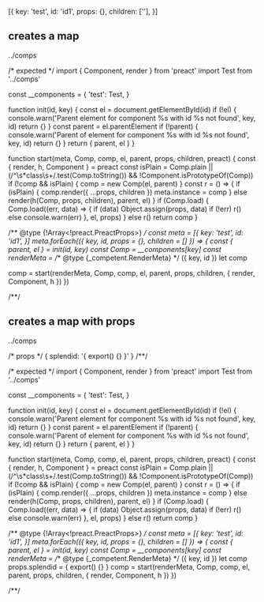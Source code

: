 [{
  key: 'test',
  id: 'id1',
  props: {},
  children: [''],
}]

## creates a map
../comps

/* expected */
import { Component, render } from 'preact'
import Test from '../comps'

const __components = {
  'test': Test,
}

function init(id, key) {
  const el = document.getElementById(id)
  if (!el) {
    console.warn('Parent element for component %s with id %s not found', key, id)
    return {}
  }
  const parent = el.parentElement
  if (!parent) {
    console.warn('Parent of element for component %s with id %s not found', key, id)
    return {}
  }
  return { parent, el  }
}

function start(meta, Comp, comp, el, parent, props, children, preact) {
  const { render, h, Component } = preact
  const isPlain = Comp.plain || (/^\\s*class\\s+/.test(Comp.toString()) && !Component.isPrototypeOf(Comp))
  if (!comp && isPlain) {
    comp = new Comp(el, parent)
  }
  const r = () => {
    if (isPlain) {
      comp.render({ ...props, children })
      meta.instance = comp
    } else render(h(Comp, props, children), parent, el)
  }
  if (Comp.load) {
    Comp.load((err, data) => {
      if (data) Object.assign(props, data)
      if (!err) r()
      else console.warn(err)
    }, el, props)
  } else r()
  return comp
}

/** @type {!Array<!preact.PreactProps>} */
const meta = [{
  key: 'test',
  id: 'id1',
}]
meta.forEach(({ key, id, props = {}, children = [] }) => {
  const { parent, el } = init(id, key)
  const Comp = __components[key]
  const renderMeta = /** @type {_competent.RenderMeta} */ ({ key, id })
  let comp

  comp = start(renderMeta, Comp, comp, el, parent, props, children, { render, Component, h })
})

/**/

## creates a map with props
../comps

/* props */
{ splendid: '{ export() {} }' }
/**/

/* expected */
import { Component, render } from 'preact'
import Test from '../comps'

const __components = {
  'test': Test,
}

function init(id, key) {
  const el = document.getElementById(id)
  if (!el) {
    console.warn('Parent element for component %s with id %s not found', key, id)
    return {}
  }
  const parent = el.parentElement
  if (!parent) {
    console.warn('Parent of element for component %s with id %s not found', key, id)
    return {}
  }
  return { parent, el  }
}

function start(meta, Comp, comp, el, parent, props, children, preact) {
  const { render, h, Component } = preact
  const isPlain = Comp.plain || (/^\\s*class\\s+/.test(Comp.toString()) && !Component.isPrototypeOf(Comp))
  if (!comp && isPlain) {
    comp = new Comp(el, parent)
  }
  const r = () => {
    if (isPlain) {
      comp.render({ ...props, children })
      meta.instance = comp
    } else render(h(Comp, props, children), parent, el)
  }
  if (Comp.load) {
    Comp.load((err, data) => {
      if (data) Object.assign(props, data)
      if (!err) r()
      else console.warn(err)
    }, el, props)
  } else r()
  return comp
}

/** @type {!Array<!preact.PreactProps>} */
const meta = [{
  key: 'test',
  id: 'id1',
}]
meta.forEach(({ key, id, props = {}, children = [] }) => {
  const { parent, el } = init(id, key)
  const Comp = __components[key]
  const renderMeta = /** @type {_competent.RenderMeta} */ ({ key, id })
  let comp
  props.splendid = { export() {} }
  comp = start(renderMeta, Comp, comp, el, parent, props, children, { render, Component, h })
})

/**/